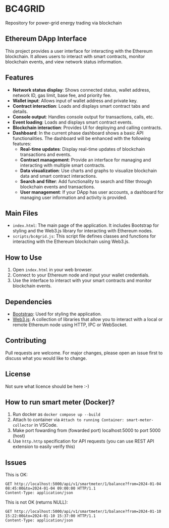 # BC4GRID

Repository for power-grid energy trading via blockchain

## Ethereum DApp Interface

This project provides a user interface for interacting with the Ethereum blockchain. It allows users to interact with smart contracts, monitor blockchain events, and view network status information.

## Features

- **Network status display**: Shows connected status, wallet address, network ID, gas limit, base fee, and priority fee.
- **Wallet input**: Allows input of wallet address and private key.
- **Contract interaction**: Loads and displays smart contract tabs and details.
- **Console output**: Handles console output for transactions, calls, etc.
- **Event loading**: Loads and displays smart contract events.
- **Blockchain interaction**: Provides UI for deploying and calling contracts.
- **Dashboard**: In the current phase dashboard shows a basic API functionalities. The dashboard will be enhanced with the following features:
  - **Real-time updates**: Display real-time updates of blockchain transactions and events.
  - **Contract management**: Provide an interface for managing and interacting with multiple smart contracts.
  - **Data visualization**: Use charts and graphs to visualize blockchain data and smart contract interactions.
  - **Search and filter**: Add functionality to search and filter through blockchain events and transactions.
  - **User management**: If your DApp has user accounts,  a dashboard for managing user information and activity is provided.

## Main Files

- `index.html`: The main page of the application. It includes Bootstrap for styling and the Web3.js library for interacting with Ethereum nodes.
- `scripts/bc4grid.js`: This script file defines classes and functions for interacting with the Ethereum blockchain using Web3.js.

## How to Use

1. Open `index.html` in your web browser.
2. Connect to your Ethereum node and input your wallet credentials.
3. Use the interface to interact with your smart contracts and monitor blockchain events.

## Dependencies

- [Bootstrap](https://getbootstrap.com/): Used for styling the application.
- [Web3.js](https://web3js.readthedocs.io/): A collection of libraries that allow you to interact with a local or remote Ethereum node using HTTP, IPC or WebSocket.

## Contributing

Pull requests are welcome. For major changes, please open an issue first to discuss what you would like to change.

## License

Not sure what licence should be here :-) 

## How to run smart meter (Docker)? 

 1. Run docker as `docker compose up --build`
 2. Attach to container via `Attach to running Container: smart-meter-collector` in VSCode. 
 3. Make port fowarding from (fowarded port) localhost:5000 to port 5000 (host)
 4. Use `http.http` specification for API requests (you can use REST API extension to easily verify this)


## Issues

This is OK: 
```
GET http://localhost:5000/api/v1/smartmeter/1/balance?from=2024-01-04 08:45:00&to=2024-01-04 09:00:00 HTTP/1.1
Content-Type: application/json
```

This is not OK (returns NULL):  
```
GET http://localhost:5000/api/v1/smartmeter/1/balance?from=2024-01-10 15:22:00&to=2024-01-10 15:37:00 HTTP/1.1
Content-Type: application/json
```
